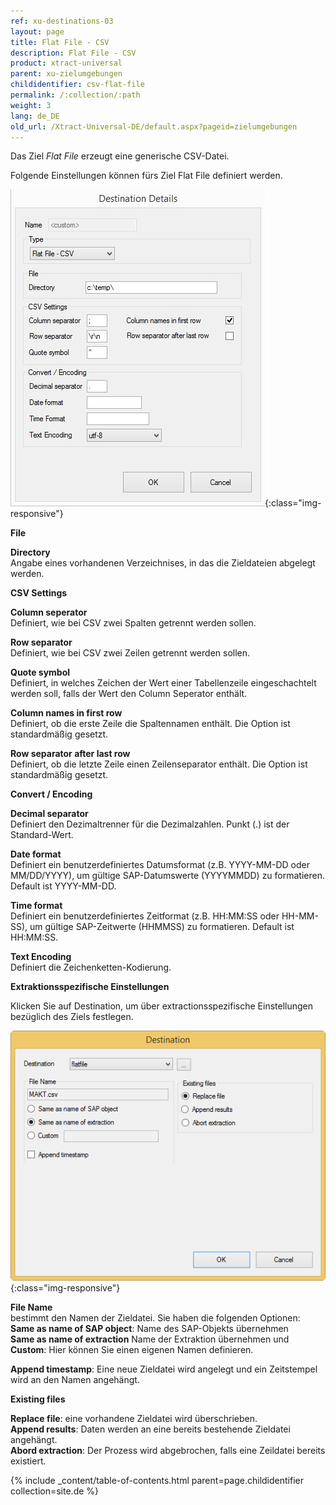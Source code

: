 ```yaml
---
ref: xu-destinations-03
layout: page
title: Flat File - CSV
description: Flat File - CSV
product: xtract-universal
parent: xu-zielumgebungen
childidentifier: csv-flat-file
permalink: /:collection/:path
weight: 3
lang: de_DE
old_url: /Xtract-Universal-DE/default.aspx?pageid=zielumgebungen
---
```


Das Ziel *Flat File* erzeugt eine generische CSV-Datei. 

Folgende Einstellungen können fürs Ziel Flat File definiert werden.

![CSV-Flat-Destination-Details](/img/content/CSV-Flat-Destination-Details.jpg){:class="img-responsive"}

**File**

**Directory**<br>
Angabe eines vorhandenen Verzeichnises, in das die Zieldateien abgelegt werden.

**CSV Settings**

**Column seperator**<br>
Definiert, wie bei CSV zwei Spalten getrennt werden sollen.

**Row separator**<br>
Definiert, wie bei CSV zwei Zeilen getrennt werden sollen.

**Quote symbol**<br>
Definiert, in welches Zeichen der Wert einer Tabellenzeile eingeschachtelt werden soll, falls der Wert den Column Seperator enthält. 

**Column names in first row**<br>
Definiert, ob die erste Zeile die Spaltennamen enthält. Die Option ist standardmäßig gesetzt.

**Row separator after last row**<br>
Definiert, ob die letzte Zeile einen Zeilenseparator enthält. Die Option ist standardmäßig gesetzt.

**Convert / Encoding**

**Decimal separator**<br>
Definiert den Dezimaltrenner für die Dezimalzahlen. Punkt (.) ist der Standard-Wert.             
             
**Date format**<br>
Definiert ein benutzerdefiniertes Datumsformat (z.B. YYYY-MM-DD oder MM/DD/YYYY), um gültige SAP-Datumswerte (YYYYMMDD) zu formatieren. Default ist YYYY-MM-DD.  

**Time format**<br>
Definiert ein benutzerdefiniertes Zeitformat (z.B. HH:MM:SS oder HH-MM-SS), um gültige SAP-Zeitwerte (HHMMSS) zu formatieren. Default ist HH:MM:SS.

**Text Encoding**<br>
Definiert die Zeichenketten-Kodierung.

**Extraktionsspezifische Einstellungen** 

Klicken Sie auf Destination, um über extractionsspezifische Einstellungen bezüglich des Ziels festlegen.

![Flatfile-Extraction-Specific-Settings](/img/content/Flatfile-Extraction-Specific-Settings.png){:class="img-responsive"}

**File Name**<br>
bestimmt den Namen der Zieldatei. Sie haben die folgenden Optionen: <br>
**Same as name of SAP object**: Name des SAP-Objekts übernehmen <br>
**Same as name of extraction** Name der Extraktion übernehmen und<br>
**Custom**: Hier können Sie einen eigenen Namen definieren.

**Append timestamp**: Eine neue Zieldatei wird angelegt und ein Zeitstempel wird an den Namen angehängt. 
                                   
                          
**Existing files** 

**Replace file**: eine vorhandene Zieldatei wird überschrieben. <br>
**Append results**: Daten werden an eine bereits bestehende Zieldatei angehängt. <br>
**Abord extraction**: Der Prozess wird abgebrochen, falls eine Zeildatei bereits existiert.  

{% include _content/table-of-contents.html parent=page.childidentifier collection=site.de %}